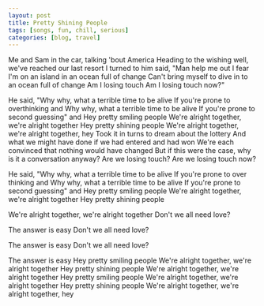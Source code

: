 ```yaml
---
layout: post
title: Pretty Shining People
tags: [songs, fun, chill, serious]
categories: [blog, travel]
---
```


<p>
Me and Sam in the car, talking 'bout America
Heading to the wishing well, we've reached our last resort
I turned to him said, "Man help me out
I fear I'm on an island in an ocean full of change
Can't bring myself to dive in to an ocean full of change
Am I losing touch
Am I losing touch now?"
</p>

<p>
He said, "Why why, what a terrible time to be alive
If you're prone to overthinking and
Why why, what a terrible time to be alive
If you're prone to second guessing" and
Hey pretty smiling people
We're alright together, we're alright together
Hey pretty shining people
We're alright together, we're alright together, hey
Took it in turns to dream about the lottery
And what we might have done if we had entered and had won
We're each convinced that nothing would have changed
But if this were the case, why is it a conversation anyway?
Are we losing touch?
Are we losing touch now?
</p>

He said, "Why why, what a terrible time to be alive
If you're prone to over thinking and
Why why, what a terrible time to be alive
If you're prone to second guessing" and
Hey pretty smiling people
We're alright together, we're alright together
Hey pretty shining people

We're alright together, we're alright together
Don't we all need love?

The answer is easy
Don't we all need love?

The answer is easy
Don't we all need love?

The answer is easy
Hey pretty smiling people
We're alright together, we're alright together
Hey pretty shining people
We're alright together, we're alright together
Hey pretty smiling people
We're alright together, we're alright together
Hey pretty shining people
We're alright together, we're alright together, hey